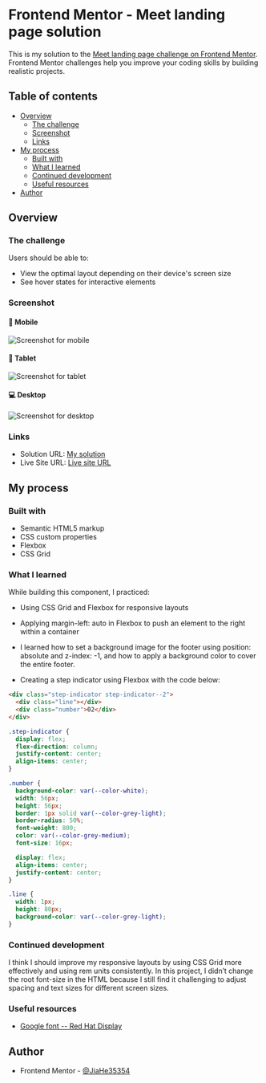 # Frontend Mentor - Meet landing page solution

This is my solution to the [Meet landing page challenge on Frontend Mentor](https://www.frontendmentor.io/challenges/meet-landing-page-rbTDS6OUR). Frontend Mentor challenges help you improve your coding skills by building realistic projects.

## Table of contents

- [Overview](#overview)
  - [The challenge](#the-challenge)
  - [Screenshot](#screenshot)
  - [Links](#links)
- [My process](#my-process)
  - [Built with](#built-with)
  - [What I learned](#what-i-learned)
  - [Continued development](#continued-development)
  - [Useful resources](#useful-resources)
- [Author](#author)

## Overview

### The challenge

Users should be able to:

- View the optimal layout depending on their device's screen size
- See hover states for interactive elements

### Screenshot

#### 📱 Mobile

![Screenshot for mobile](./screenshot-mobile.png)

#### 📲 Tablet

![Screenshot for tablet](./screenshot-tablet.png)

#### 💻 Desktop

![Screenshot for desktop](./screenshot-desktop.png)

### Links

- Solution URL: [My solution]()
- Live Site URL: [Live site URL]()

## My process

### Built with

- Semantic HTML5 markup
- CSS custom properties
- Flexbox
- CSS Grid

### What I learned

While building this component, I practiced:

- Using CSS Grid and Flexbox for responsive layouts

- Applying margin-left: auto in Flexbox to push an element to the right within a container

- I learned how to set a background image for the footer using position: absolute and z-index: -1, and how to apply a background color to cover the entire footer.

- Creating a step indicator using Flexbox with the code below:

```html
<div class="step-indicator step-indicator--2">
  <div class="line"></div>
  <div class="number">02</div>
</div>
```

```css
.step-indicator {
  display: flex;
  flex-direction: column;
  justify-content: center;
  align-items: center;
}

.number {
  background-color: var(--color-white);
  width: 56px;
  height: 56px;
  border: 1px solid var(--color-grey-light);
  border-radius: 50%;
  font-weight: 800;
  color: var(--color-grey-medium);
  font-size: 16px;

  display: flex;
  align-items: center;
  justify-content: center;
}

.line {
  width: 1px;
  height: 80px;
  background-color: var(--color-grey-light);
}
```

### Continued development

I think I should improve my responsive layouts by using CSS Grid more effectively and using rem units consistently. In this project, I didn’t change the root font-size in the HTML because I still find it challenging to adjust spacing and text sizes for different screen sizes.

### Useful resources

- [Google font -- Red Hat Display](https://fonts.google.com/specimen/Red+Hat+Display)

## Author

- Frontend Mentor - [@JiaHe35354](https://www.frontendmentor.io/profile/JiaHe35354)

